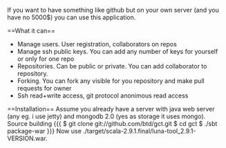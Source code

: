 If you want to have something like github but on your own server (and you have no 5000$) you can use this application.

==What it can==
  * Manage users. User registration, collaborators on repos
  * Manage ssh public keys. You can add any number of keys for yourself or only for one repo
  * Repositories. Can be public or private. You can add collaborator to repository.
  * Forking. You can fork any visible for you repository and make pull requests for owner
  * Ssh read+write access, git protocol anonimous read access

==Installation==
Assume you already have a server with java web server (any eg. i use jetty) and mongodb 2.0 (yes as storage it uses mongo). 
Source building
{{{
$ git clone git://github.com/btd/gct.git
$ cd gct
$ ./sbt package-war
}}}
Now use ./target/scala-2.9.1.final/luna-tool_2.9.1-VERSION.war.

